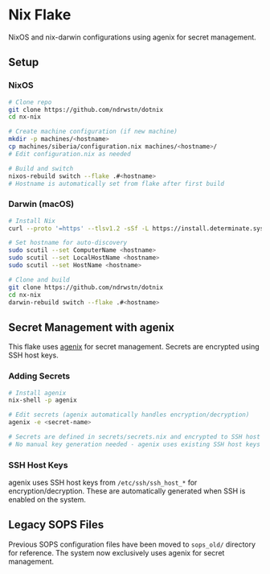 # Nix Flake

NixOS and nix-darwin configurations using agenix for secret management.

## Setup

### NixOS

```bash
# Clone repo
git clone https://github.com/ndrwstn/dotnix
cd nx-nix

# Create machine configuration (if new machine)
mkdir -p machines/<hostname>
cp machines/siberia/configuration.nix machines/<hostname>/
# Edit configuration.nix as needed

# Build and switch
nixos-rebuild switch --flake .#<hostname>
# Hostname is automatically set from flake after first build
```

### Darwin (macOS)

```bash
# Install Nix
curl --proto '=https' --tlsv1.2 -sSf -L https://install.determinate.systems/nix | sh -s -- install

# Set hostname for auto-discovery
sudo scutil --set ComputerName <hostname>
sudo scutil --set LocalHostName <hostname>
sudo scutil --set HostName <hostname>

# Clone and build
git clone https://github.com/ndrwstn/dotnix
cd nx-nix
darwin-rebuild switch --flake .#<hostname>
```

## Secret Management with agenix

This flake uses [agenix](https://github.com/ryantm/agenix) for secret management. Secrets are encrypted using SSH host keys.

### Adding Secrets

```bash
# Install agenix
nix-shell -p agenix

# Edit secrets (agenix automatically handles encryption/decryption)
agenix -e <secret-name>

# Secrets are defined in secrets/secrets.nix and encrypted to SSH host keys
# No manual key generation needed - agenix uses existing SSH host keys
```

### SSH Host Keys

agenix uses SSH host keys from `/etc/ssh/ssh_host_*` for encryption/decryption. These are automatically generated when SSH is enabled on the system.

## Legacy SOPS Files

Previous SOPS configuration files have been moved to `sops_old/` directory for reference. The system now exclusively uses agenix for secret management.

